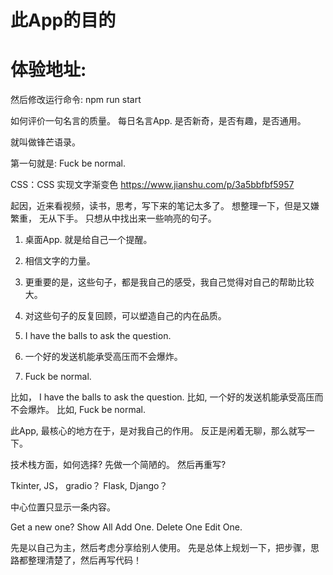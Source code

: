 # 此App的目的

# 体验地址:


然后修改运行命令: 
npm run start 

如何评价一句名言的质量。
每日名言App.
是否新奇，是否有趣，是否通用。

就叫做锋芒语录。

第一句就是: Fuck be normal.

CSS：CSS 实现文字渐变色
https://www.jianshu.com/p/3a5bbfbf5957


起因，近来看视频，读书，思考，写下来的笔记太多了。
想整理一下，但是又嫌繁重， 无从下手。
只想从中找出来一些响亮的句子。



1. 桌面App. 就是给自己一个提醒。 
2. 相信文字的力量。
3. 更重要的是，这些句子，都是我自己的感受，我自己觉得对自己的帮助比较大。
4. 对这些句子的反复回顾，可以塑造自己的内在品质。

1. I have the balls to ask the question.
2. 一个好的发送机能承受高压而不会爆炸。
3. Fuck be normal.


比如， I have the balls to ask the question.
比如,  一个好的发送机能承受高压而不会爆炸。
比如, Fuck be normal.


此App, 最核心的地方在于，是对我自己的作用。
反正是闲着无聊，那么就写一下。


技术栈方面，如何选择?
先做一个简陋的。 然后再重写?

Tkinter, JS， gradio？
Flask, Django？

中心位置只显示一条内容。

Get a new one? 
Show All
Add One.
Delete One
Edit One.

先是以自己为主，然后考虑分享给别人使用。
先是总体上规划一下，把步骤，思路都整理清楚了，然后再写代码！

